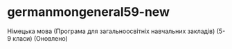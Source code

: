 # germanmongeneral59-new
Німецька мова (Програма для загальноосвітніх навчальних закладів) (5-9 класи) (Оновлено)
